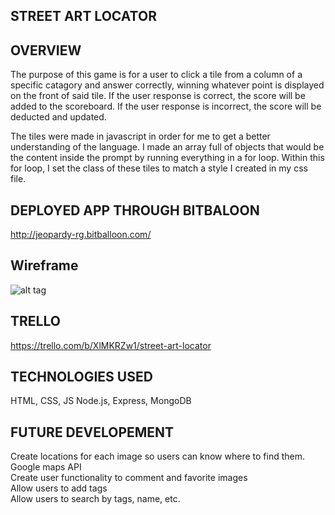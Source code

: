 STREET ART LOCATOR
-----------------



OVERVIEW
-----------------
The purpose of this game is for a user to click a tile from a column of a specific catagory and answer correctly, winning whatever point is displayed on the front of said tile.
If the user response is correct, the score will be added to the scoreboard.
If the user response is incorrect, the score will be deducted and updated.

The tiles were made in javascript in order for me to get a better understanding of the language.
I made an array full of objects that would be the content inside the prompt by running everything in a for loop.
Within this for loop, I set the class of these tiles to match a style I created in my css file.



DEPLOYED APP THROUGH BITBALOON 
-----------------
http://jeopardy-rg.bitballoon.com/



Wireframe
-----------------
![alt tag](http://i.imgur.com/hbuchAw.png)



TRELLO
-----------------
https://trello.com/b/XlMKRZw1/street-art-locator



TECHNOLOGIES USED
-----------------
HTML, CSS, JS
Node.js, Express, MongoDB



FUTURE DEVELOPEMENT
-----------------
Create locations for each image so users can know where to find them. Google maps API
<br>
Create user functionality to comment and favorite images
<br>
Allow users to add tags
<br>
Allow users to search by tags, name, etc.